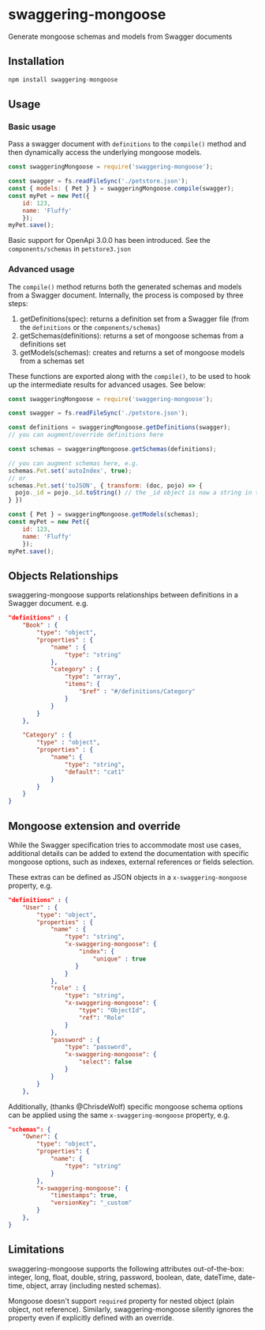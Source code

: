 # swaggering-mongoose

Generate mongoose schemas and models from Swagger documents

## Installation

```js
npm install swaggering-mongoose
```

## Usage

### Basic usage

Pass a swagger document with `definitions` to the `compile()` method and then dynamically access the underlying mongoose models.

```js
const swaggeringMongoose = require('swaggering-mongoose');

const swagger = fs.readFileSync('./petstore.json');
const { models: { Pet } } = swaggeringMongoose.compile(swagger);
const myPet = new Pet({
    id: 123,
    name: 'Fluffy'
    });
myPet.save();
```

Basic support for OpenApi 3.0.0 has been introduced. See the `components/schemas` in `petstore3.json`

### Advanced usage

The `compile()` method returns both the generated schemas and models from a Swagger document. Internally, the process is composed by three steps:

1. getDefinitions(spec): returns a definition set from a Swagger file (from the `definitions` or the `components/schemas`)
2. getSchemas(definitions): returns a set of mongoose schemas from a definitions set
3. getModels(schemas): creates and returns a set of mongoose models from a schemas set

These functions are exported along with the `compile()`, to be used to hook up the intermediate results for advanced usages. See below: 

```js
const swaggeringMongoose = require('swaggering-mongoose');

const swagger = fs.readFileSync('./petstore.json');

const definitions = swaggeringMongoose.getDefinitions(swagger);
// you can augment/override definitions here

const schemas = swaggeringMongoose.getSchemas(definitions);

// you can augment schemas here, e.g.
schemas.Pet.set('autoIndex', true);
// or
schemas.Pet.set('toJSON', { transform: (doc, pojo) => {
  pojo._id = pojo._id.toString() // the _id object is now a string in the POJO doc
} })

const { Pet } = swaggeringMongoose.getModels(schemas);
const myPet = new Pet({
    id: 123,
    name: 'Fluffy'
    });
myPet.save();
```

## Objects Relationships

swaggering-mongoose supports relationships between definitions in a Swagger document. e.g.

```json
"definitions" : {
    "Book" : {
        "type": "object",
        "properties" : {
            "name" : {
                "type": "string"
            },
            "category" : {
                "type": "array",
                "items": {
                    "$ref" : "#/definitions/Category"
                }
            }
        }
    },

    "Category" : {
        "type" : "object",
        "properties" : {
            "name": {
                "type": "string",
                "default": "cat1"
            }
        }
    }
}
```

## Mongoose extension and override

While the Swagger specification tries to accommodate most use cases, additional details can be added to extend the documentation with specific mongoose options, such as indexes, external references or fields selection.

These extras can be defined as JSON objects in a `x-swaggering-mongoose` property, e.g.

```json
"definitions" : {
    "User" : {
        "type": "object",
        "properties" : {
            "name" : {
                "type": "string",
                "x-swaggering-mongoose": {
                    "index": {
                        "unique" : true
                   }
                }
            },
            "role" : {
                "type": "string",
                "x-swaggering-mongoose": {
                    "type": "ObjectId",
                    "ref": "Role"
                }
            },
            "password" : {
                "type": "password",
                "x-swaggering-mongoose": {
                    "select": false
                }
            }
        }
    },
```

Additionally, (thanks @ChrisdeWolf) specific mongoose schema options can be applied using the same `x-swaggering-mongoose` property, e.g.

```json
"schemas": {
    "Owner": {
        "type": "object",
        "properties": {
            "name": {
                "type": "string"
            }
        },
        "x-swaggering-mongoose": {
            "timestamps": true, 
            "versionKey": "_custom"
        }
    },
}
```

## Limitations

swaggering-mongoose supports the following attributes out-of-the-box: integer, long, float, double, string, password, boolean, date, dateTime, date-time, object, array (including nested schemas).

Mongoose doesn't support `required` property for nested object (plain object, not reference). Similarly, swaggering-mongoose silently ignores the property even if explicitly defined with an override.

